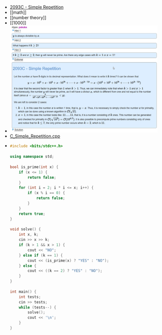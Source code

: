 - [2093C - Simple Repetition](https://codeforces.com/contest/2093/problem/C)
- [[math]]
- [[number theory]]
- [[1000]]
- ![image.png](../assets/image_1744987115124_0.png)
- [C_Simple_Repetition.cpp](../assets/C_Simple_Repetition_1744987163209_0.cpp)
- ```c++
  #include <bits/stdc++.h>
   
  using namespace std;
   
  bool is_prime(int x) {
      if (x <= 1) {
          return false;
      }
      for (int i = 2; i * i <= x; i++) {
          if (x % i == 0) {
              return false;
          }
      }
      return true;
  }
   
  void solve() {
      int x, k;
      cin >> x >> k;
      if (k > 1 && x > 1) {
          cout << "NO";
      } else if (k == 1) {
          cout << (is_prime(x) ? "YES" : "NO");
      } else {
          cout << ((k == 2) ? "YES" : "NO");
      }
  }
   
  int main() {
      int tests;
      cin >> tests;
      while (tests--) {
          solve();
          cout << '\n';
      }
  }
  ```